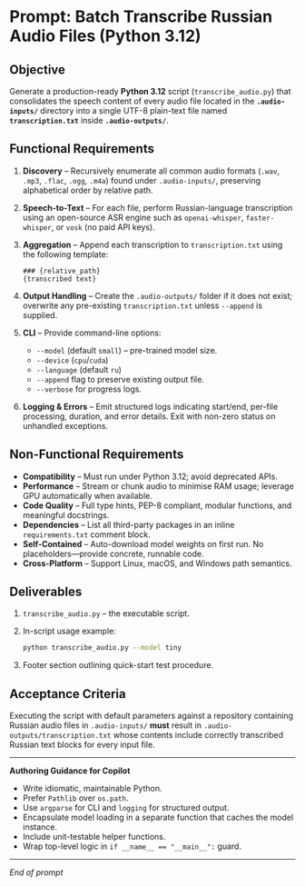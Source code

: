 # Prompt: Batch Transcribe Russian Audio Files (Python 3.12)

## Objective

Generate a production-ready **Python 3.12** script (`transcribe_audio.py`) that consolidates the speech content of every audio file located in the **`.audio-inputs/`** directory into a single UTF-8 plain-text file named **`transcription.txt`** inside **`.audio-outputs/`**.

## Functional Requirements

1. **Discovery** – Recursively enumerate all common audio formats (`.wav`, `.mp3`, `.flac`, `.ogg`, `.m4a`) found under `.audio-inputs/`, preserving alphabetical order by relative path.
2. **Speech-to-Text** – For each file, perform Russian-language transcription using an open-source ASR engine such as `openai-whisper`, `faster-whisper`, or `vosk` (no paid API keys).
3. **Aggregation** – Append each transcription to `transcription.txt` using the following template:

   ```
   ### {relative_path}
   {transcribed text}
   ```

4. **Output Handling** – Create the `.audio-outputs/` folder if it does not exist; overwrite any pre-existing `transcription.txt` unless `--append` is supplied.
5. **CLI** – Provide command-line options:

   - `--model` (default `small`) – pre-trained model size.
   - `--device` (`cpu`/`cuda`)
   - `--language` (default `ru`)
   - `--append` flag to preserve existing output file.
   - `--verbose` for progress logs.

6. **Logging & Errors** – Emit structured logs indicating start/end, per-file processing, duration, and error details. Exit with non-zero status on unhandled exceptions.

## Non-Functional Requirements

- **Compatibility** – Must run under Python 3.12; avoid deprecated APIs.
- **Performance** – Stream or chunk audio to minimise RAM usage; leverage GPU automatically when available.
- **Code Quality** – Full type hints, PEP-8 compliant, modular functions, and meaningful docstrings.
- **Dependencies** – List all third-party packages in an inline `requirements.txt` comment block.
- **Self-Contained** – Auto-download model weights on first run. No placeholders—provide concrete, runnable code.
- **Cross-Platform** – Support Linux, macOS, and Windows path semantics.

## Deliverables

1. `transcribe_audio.py` – the executable script.
2. In-script usage example:

   ```bash
   python transcribe_audio.py --model tiny
   ```

3. Footer section outlining quick-start test procedure.

## Acceptance Criteria

Executing the script with default parameters against a repository containing Russian audio files in `.audio-inputs/` **must** result in `.audio-outputs/transcription.txt` whose contents include correctly transcribed Russian text blocks for every input file.

---

**Authoring Guidance for Copilot**

- Write idiomatic, maintainable Python.
- Prefer `Pathlib` over `os.path`.
- Use `argparse` for CLI and `logging` for structured output.
- Encapsulate model loading in a separate function that caches the model instance.
- Include unit-testable helper functions.
- Wrap top-level logic in `if __name__ == "__main__":` guard.

---

_End of prompt_
